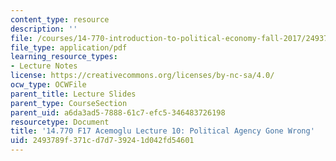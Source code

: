 ```yaml
---
content_type: resource
description: ''
file: /courses/14-770-introduction-to-political-economy-fall-2017/2493789f371cd7d739241d042fd54601_MIT14_770F17_lec10_acemoglu.pdf
file_type: application/pdf
learning_resource_types:
- Lecture Notes
license: https://creativecommons.org/licenses/by-nc-sa/4.0/
ocw_type: OCWFile
parent_title: Lecture Slides
parent_type: CourseSection
parent_uid: a6da3ad5-7888-61c7-efc5-346483726198
resourcetype: Document
title: '14.770 F17 Acemoglu Lecture 10: Political Agency Gone Wrong'
uid: 2493789f-371c-d7d7-3924-1d042fd54601
---
```

